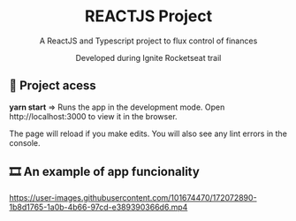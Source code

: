 <h1 align="center"> REACTJS Project </h1>
<p align="center">A ReactJS and Typescript project to flux control of finances</p>
<p align="center">Developed during Ignite Rocketseat trail</p>

## 📁 Project acess

<b>yarn start</b> =>
Runs the app in the development mode.
Open http://localhost:3000 to view it in the browser.

The page will reload if you make edits.
You will also see any lint errors in the console.

## :film_strip: An example of app funcionality

https://user-images.githubusercontent.com/101674470/172072890-1b8d1765-1a0b-4b66-97cd-e389390366d6.mp4

